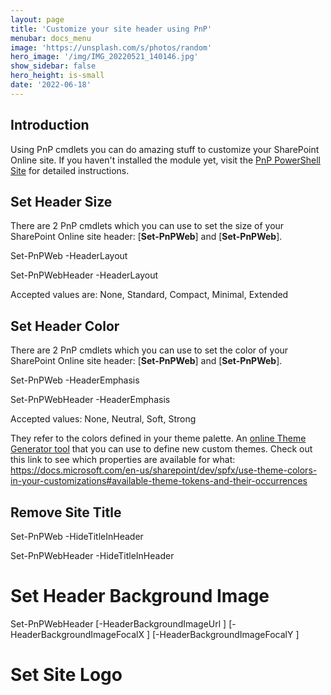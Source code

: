 ```yaml
---
layout: page
title: 'Customize your site header using PnP'
menubar: docs_menu
image: 'https://unsplash.com/s/photos/random'
hero_image: '/img/IMG_20220521_140146.jpg'
show_sidebar: false
hero_height: is-small
date: '2022-06-18'
---
```




## Introduction

Using PnP cmdlets you can do amazing stuff to customize your SharePoint Online site. If you haven't installed the module yet, visit the [PnP PowerShell Site](https://pnp.github.io/powershell/index.html) for detailed instructions.



## Set Header Size
There are 2 PnP cmdlets which you can use to set the size of your SharePoint Online site header: [**Set-PnPWeb**] and [**Set-PnPWeb**].

Set-PnPWeb -HeaderLayout

Set-PnPWebHeader -HeaderLayout

Accepted values are: None, Standard, Compact, Minimal, Extended


## Set Header Color
There are 2 PnP cmdlets which you can use to set the color of your SharePoint Online site header: [**Set-PnPWeb**] and [**Set-PnPWeb**].

Set-PnPWeb -HeaderEmphasis

Set-PnPWebHeader -HeaderEmphasis

Accepted values: None, Neutral, Soft, Strong


They refer to the colors defined in your theme palette.
An [online Theme Generator tool](https://fluentuipr.z22.web.core.windows.net/heads/master/theming-designer/index.html) that you can use to define new custom themes.
Check out this link to see which properties are available for what: 
https://docs.microsoft.com/en-us/sharepoint/dev/spfx/use-theme-colors-in-your-customizations#available-theme-tokens-and-their-occurrences


## Remove Site Title


Set-PnPWeb -HideTitleInHeader

Set-PnPWebHeader -HideTitleInHeader


# Set Header Background Image

Set-PnPWebHeader
[-HeaderBackgroundImageUrl <string>] [-HeaderBackgroundImageFocalX <double>] [-HeaderBackgroundImageFocalY <double>] 



# Set Site Logo